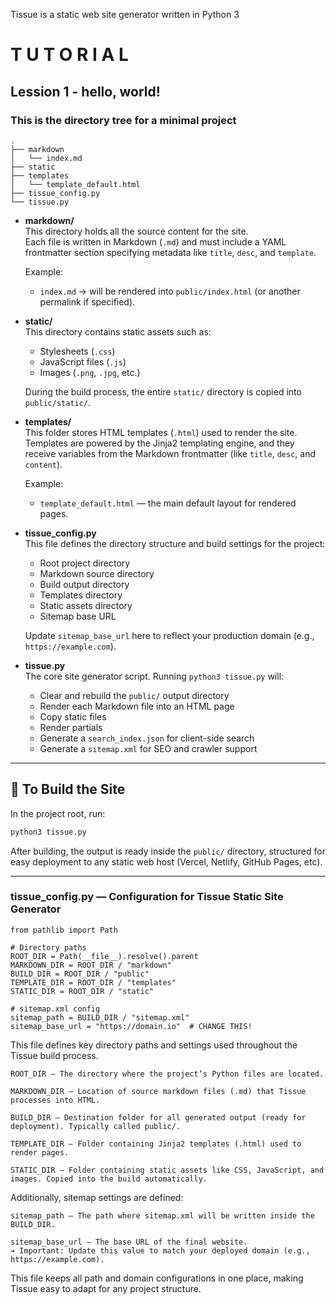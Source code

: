 
Tissue is a static web site generator written in Python 3

# T U T O R I A L #

## Lession 1 - hello, world! ##

### This is the directory tree for a minimal project ###

    .
    ├── markdown
    │   └── index.md
    ├── static
    ├── templates
    │   └── template_default.html
    ├── tissue_config.py
    └── tissue.py

- **markdown/**  
  This directory holds all the source content for the site.  
  Each file is written in Markdown (`.md`) and must include a YAML frontmatter section specifying metadata like `title`, `desc`, and `template`.

  Example:  
  - `index.md` → will be rendered into `public/index.html` (or another permalink if specified).

- **static/**  
  This directory contains static assets such as:
  - Stylesheets (`.css`)
  - JavaScript files (`.js`)
  - Images (`.png`, `.jpg`, etc.)

  During the build process, the entire `static/` directory is copied into `public/static/`.

- **templates/**  
  This folder stores HTML templates (`.html`) used to render the site.
  Templates are powered by the Jinja2 templating engine, and they receive variables from the Markdown frontmatter (like `title`, `desc`, and `content`).

  Example:
  - `template_default.html` — the main default layout for rendered pages.

- **tissue_config.py**  
  This file defines the directory structure and build settings for the project:
  - Root project directory
  - Markdown source directory
  - Build output directory
  - Templates directory
  - Static assets directory
  - Sitemap base URL

  Update `sitemap_base_url` here to reflect your production domain (e.g., `https://example.com`).

- **tissue.py**  
  The core site generator script.
  Running `python3 tissue.py` will:
  - Clear and rebuild the `public/` output directory
  - Render each Markdown file into an HTML page
  - Copy static files
  - Render partials
  - Generate a `search_index.json` for client-side search
  - Generate a `sitemap.xml` for SEO and crawler support

---

## 🚀 To Build the Site

In the project root, run:

```bash
python3 tissue.py
```

After building, the output is ready inside the `public/` directory, structured for easy deployment to any static web host (Vercel, Netlify, GitHub Pages, etc).

---



### tissue_config.py — Configuration for Tissue Static Site Generator ###

    from pathlib import Path

    # Directory paths
    ROOT_DIR = Path(__file__).resolve().parent
    MARKDOWN_DIR = ROOT_DIR / "markdown"
    BUILD_DIR = ROOT_DIR / "public"
    TEMPLATE_DIR = ROOT_DIR / "templates"
    STATIC_DIR = ROOT_DIR / "static"
    
    # sitemap.xml config
    sitemap_path = BUILD_DIR / "sitemap.xml"
    sitemap_base_url = "https://domain.io"  # CHANGE THIS!

This file defines key directory paths and settings used throughout the Tissue build process.

    ROOT_DIR — The directory where the project’s Python files are located.

    MARKDOWN_DIR — Location of source markdown files (.md) that Tissue processes into HTML.

    BUILD_DIR — Destination folder for all generated output (ready for deployment). Typically called public/.

    TEMPLATE_DIR — Folder containing Jinja2 templates (.html) used to render pages.

    STATIC_DIR — Folder containing static assets like CSS, JavaScript, and images. Copied into the build automatically.

Additionally, sitemap settings are defined:

    sitemap_path — The path where sitemap.xml will be written inside the BUILD_DIR.

    sitemap_base_url — The base URL of the final website.
    ➔ Important: Update this value to match your deployed domain (e.g., https://example.com).

This file keeps all path and domain configurations in one place, making Tissue easy to adapt for any project structure.
